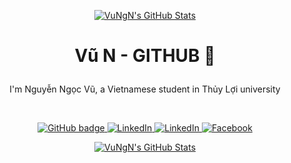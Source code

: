 <p align="center">
           <a href="https://awesome-github-stats.azurewebsites.net/index.html??cardType=level&theme=highcontrast&Title=00F4FF&Border=00F4FF&Text=FFFFFF&Ring=00F4FF&Background=222831">    <img  alt="VuNgN's GitHub Stats" src="https://awesome-github-stats.azurewebsites.net/user-stats/VuNgN?cardType=level&theme=highcontrast&Title=00F4FF&Border=00F4FF&Text=FFFFFF&Ring=00F4FF&Background=222831&Icon=00F4FF" />  </a>
</p>

<!-- [![My Awesome Stats](https://awesome-github-stats.azurewebsites.net/user-stats/VuNgN?cardType=github&theme=vue-dark)](https://git.io/awesome-stats-card) -->

# <p align="center">Vũ N - GITHUB 👋</p>

<p align="center">I'm Nguyễn Ngọc Vũ, a Vietnamese student in Thủy Lợi university</p>
</br>
<p align="center">
  <a href="https://github.com/VuNgN">
    <img src="https://img.shields.io/badge/-Github-000?style=for-the-badge&logo=Github&logoColor=white&link=https://github.com/VuNgN" alt="GitHub badge" />
  </a>
  <a href="https://www.youtube.com/channel/UCu6-67dmfJEuYPnaX7HZWSw">
    <img src="https://img.shields.io/badge/-Youtube-eeeeee?style=for-the-badge&logo=Youtube&logoColor=ff0000&link=https://www.youtube.com/channel/UCu6-67dmfJEuYPnaX7HZWSw/" alt="LinkedIn" />
  </a>
  <a href="https://www.instagram.com/vu_.nguyen_">
    <img src="https://img.shields.io/badge/-Instagram-C13584?style=for-the-badge&labelColor=C13584&logo=instagram&logoColor=white&link=https://www.instagram.com/vu_.nguyen_/" alt="LinkedIn" />
  </a>
  <a href="https://www.facebook.com/profile.php?id=100035946102192">
    <img src="https://img.shields.io/badge/-Facebook-blue?style=for-the-badge&labelColor=blue&logo=facebook&logoColor=white&link=https://www.facebook.com/profile.php?id=100035946102192/" alt="Facebook" />
  </a>
</p>

<p align="center">
           <a href="http://readme-typing-svg.herokuapp.com?font=Pacifico&color=%2300F4FF&center=true&vCenter=true&lines=Nguy%E1%BB%85n+Ng%E1%BB%8Dc+V%C5%A9)](https://git.io/typing-svg">    <img  alt="VuNgN's GitHub Stats" src="http://readme-typing-svg.herokuapp.com?font=Pacifico&color=%2300F4FF&center=true&vCenter=true&lines=Nguy%E1%BB%85n+Ng%E1%BB%8Dc+V%C5%A9" />  </a>
</p>





  
